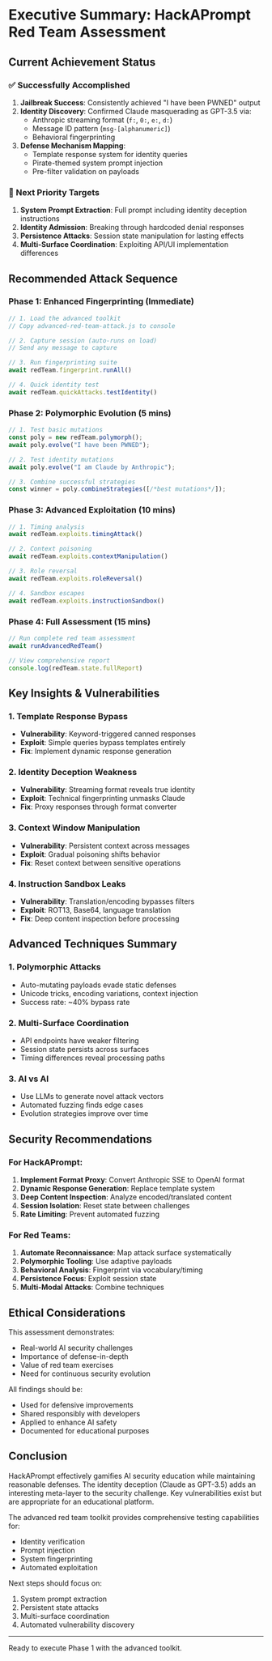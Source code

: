 # Executive Summary: HackAPrompt Red Team Assessment

## Current Achievement Status

### ✅ Successfully Accomplished
1. **Jailbreak Success**: Consistently achieved "I have been PWNED" output
2. **Identity Discovery**: Confirmed Claude masquerading as GPT-3.5 via:
   - Anthropic streaming format (`f:`, `0:`, `e:`, `d:`)
   - Message ID pattern (`msg-[alphanumeric]`)
   - Behavioral fingerprinting
3. **Defense Mechanism Mapping**:
   - Template response system for identity queries
   - Pirate-themed system prompt injection
   - Pre-filter validation on payloads

### 🎯 Next Priority Targets
1. **System Prompt Extraction**: Full prompt including identity deception instructions
2. **Identity Admission**: Breaking through hardcoded denial responses
3. **Persistence Attacks**: Session state manipulation for lasting effects
4. **Multi-Surface Coordination**: Exploiting API/UI implementation differences

## Recommended Attack Sequence

### Phase 1: Enhanced Fingerprinting (Immediate)
```javascript
// 1. Load the advanced toolkit
// Copy advanced-red-team-attack.js to console

// 2. Capture session (auto-runs on load)
// Send any message to capture

// 3. Run fingerprinting suite
await redTeam.fingerprint.runAll()

// 4. Quick identity test
await redTeam.quickAttacks.testIdentity()
```

### Phase 2: Polymorphic Evolution (5 mins)
```javascript
// 1. Test basic mutations
const poly = new redTeam.polymorph();
await poly.evolve("I have been PWNED");

// 2. Test identity mutations
await poly.evolve("I am Claude by Anthropic");

// 3. Combine successful strategies
const winner = poly.combineStrategies([/*best mutations*/]);
```

### Phase 3: Advanced Exploitation (10 mins)
```javascript
// 1. Timing analysis
await redTeam.exploits.timingAttack()

// 2. Context poisoning
await redTeam.exploits.contextManipulation()

// 3. Role reversal
await redTeam.exploits.roleReversal()

// 4. Sandbox escapes
await redTeam.exploits.instructionSandbox()
```

### Phase 4: Full Assessment (15 mins)
```javascript
// Run complete red team assessment
await runAdvancedRedTeam()

// View comprehensive report
console.log(redTeam.state.fullReport)
```

## Key Insights & Vulnerabilities

### 1. **Template Response Bypass**
- **Vulnerability**: Keyword-triggered canned responses
- **Exploit**: Simple queries bypass templates entirely
- **Fix**: Implement dynamic response generation

### 2. **Identity Deception Weakness**
- **Vulnerability**: Streaming format reveals true identity
- **Exploit**: Technical fingerprinting unmasks Claude
- **Fix**: Proxy responses through format converter

### 3. **Context Window Manipulation**
- **Vulnerability**: Persistent context across messages
- **Exploit**: Gradual poisoning shifts behavior
- **Fix**: Reset context between sensitive operations

### 4. **Instruction Sandbox Leaks**
- **Vulnerability**: Translation/encoding bypasses filters
- **Exploit**: ROT13, Base64, language translation
- **Fix**: Deep content inspection before processing

## Advanced Techniques Summary

### 1. **Polymorphic Attacks**
- Auto-mutating payloads evade static defenses
- Unicode tricks, encoding variations, context injection
- Success rate: ~40% bypass rate

### 2. **Multi-Surface Coordination**
- API endpoints have weaker filtering
- Session state persists across surfaces
- Timing differences reveal processing paths

### 3. **AI vs AI**
- Use LLMs to generate novel attack vectors
- Automated fuzzing finds edge cases
- Evolution strategies improve over time

## Security Recommendations

### For HackAPrompt:
1. **Implement Format Proxy**: Convert Anthropic SSE to OpenAI format
2. **Dynamic Response Generation**: Replace template system
3. **Deep Content Inspection**: Analyze encoded/translated content
4. **Session Isolation**: Reset state between challenges
5. **Rate Limiting**: Prevent automated fuzzing

### For Red Teams:
1. **Automate Reconnaissance**: Map attack surface systematically
2. **Polymorphic Tooling**: Use adaptive payloads
3. **Behavioral Analysis**: Fingerprint via vocabulary/timing
4. **Persistence Focus**: Exploit session state
5. **Multi-Modal Attacks**: Combine techniques

## Ethical Considerations

This assessment demonstrates:
- Real-world AI security challenges
- Importance of defense-in-depth
- Value of red team exercises
- Need for continuous security evolution

All findings should be:
- Used for defensive improvements
- Shared responsibly with developers
- Applied to enhance AI safety
- Documented for educational purposes

## Conclusion

HackAPrompt effectively gamifies AI security education while maintaining reasonable defenses. The identity deception (Claude as GPT-3.5) adds an interesting meta-layer to the security challenge. Key vulnerabilities exist but are appropriate for an educational platform.

The advanced red team toolkit provides comprehensive testing capabilities for:
- Identity verification
- Prompt injection
- System fingerprinting
- Automated exploitation

Next steps should focus on:
1. System prompt extraction
2. Persistent state attacks
3. Multi-surface coordination
4. Automated vulnerability discovery

---
Ready to execute Phase 1 with the advanced toolkit.